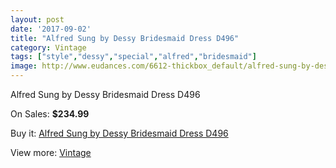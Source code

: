```yaml
---
layout: post
date: '2017-09-02'
title: "Alfred Sung by Dessy Bridesmaid Dress D496"
category: Vintage
tags: ["style","dessy","special","alfred","bridesmaid"]
image: http://www.eudances.com/6612-thickbox_default/alfred-sung-by-dessy-bridesmaid-dress-d496.jpg
---
```

Alfred Sung by Dessy Bridesmaid Dress D496

On Sales: **$234.99**
<a href="https://www.eudances.com/en/vintage/2429-alfred-sung-by-dessy-bridesmaid-dress-d496.html"><amp-img layout="responsive" width="600" height="600" src="//www.eudances.com/6612-thickbox_default/alfred-sung-by-dessy-bridesmaid-dress-d496.jpg" alt="Alfred Sung by Dessy Bridesmaid Dress D496 0" /></a>
<a href="https://www.eudances.com/en/vintage/2429-alfred-sung-by-dessy-bridesmaid-dress-d496.html"><amp-img layout="responsive" width="600" height="600" src="//www.eudances.com/6613-thickbox_default/alfred-sung-by-dessy-bridesmaid-dress-d496.jpg" alt="Alfred Sung by Dessy Bridesmaid Dress D496 1" /></a>

Buy it: [Alfred Sung by Dessy Bridesmaid Dress D496](https://www.eudances.com/en/vintage/2429-alfred-sung-by-dessy-bridesmaid-dress-d496.html "Alfred Sung by Dessy Bridesmaid Dress D496")

View more: [Vintage](https://www.eudances.com/en/29-vintage "Vintage")